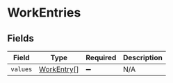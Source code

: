 # WorkEntries


## Fields

| Field                                           | Type                                            | Required                                        | Description                                     |
| ----------------------------------------------- | ----------------------------------------------- | ----------------------------------------------- | ----------------------------------------------- |
| `values`                                        | [WorkEntry](../../models/shared/workentry.md)[] | :heavy_minus_sign:                              | N/A                                             |